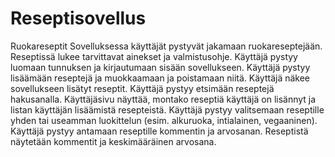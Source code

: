 # Reseptisovellus

Ruokareseptit
Sovelluksessa käyttäjät pystyvät jakamaan ruokareseptejään. Reseptissä lukee tarvittavat ainekset ja valmistusohje.
Käyttäjä pystyy luomaan tunnuksen ja kirjautumaan sisään sovellukseen.
Käyttäjä pystyy lisäämään reseptejä ja muokkaamaan ja poistamaan niitä.
Käyttäjä näkee sovellukseen lisätyt reseptit.
Käyttäjä pystyy etsimään reseptejä hakusanalla.
Käyttäjäsivu näyttää, montako reseptiä käyttäjä on lisännyt ja listan käyttäjän lisäämistä resepteistä.
Käyttäjä pystyy valitsemaan reseptille yhden tai useamman luokittelun (esim. alkuruoka, intialainen, vegaaninen).
Käyttäjä pystyy antamaan reseptille kommentin ja arvosanan. Reseptistä näytetään kommentit ja keskimääräinen arvosana.
